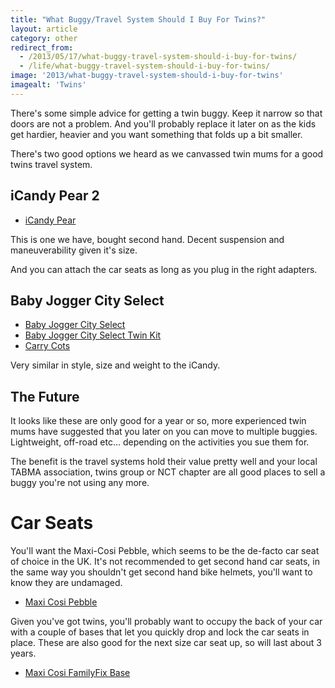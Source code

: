 ```yaml
---
title: "What Buggy/Travel System Should I Buy For Twins?"
layout: article
category: other
redirect_from:
  - /2013/05/17/what-buggy-travel-system-should-i-buy-for-twins/
  - /life/what-buggy-travel-system-should-i-buy-for-twins/
image: '2013/what-buggy-travel-system-should-i-buy-for-twins'
imagealt: 'Twins'
---
```


There's some simple advice for getting a twin buggy. Keep it narrow so that doors are not a problem. And you'll probably replace it later on as the kids get hardier, heavier and you want something that folds up a bit smaller.

There's two good options we heard as we canvassed twin mums for a good twins travel system.

## iCandy Pear 2

* [iCandy Pear](http://www.icandyworld.com/uk/en/products/pear_pushchair)

This is one we have, bought second hand. Decent suspension and maneuverability given it's size.

And you can attach the car seats as long as you plug in the right adapters.

## Baby Jogger City Select

* [Baby Jogger City Select](http://www.johnlewis.com/baby-jogger-city-select-pushchair-black/p231459517)
* [Baby Jogger City Select Twin Kit](http://www.johnlewis.com/baby-jogger-city-select-second-seat-kit-black/p231459518)
* [Carry Cots](http://www.johnlewis.com/baby-jogger-city-select-carrycot-kit-black/p231459516)

Very similar in style, size and weight to the iCandy.

## The Future

It looks like these are only good for a year or so, more experienced twin mums have suggested that you later on you can move to multiple buggies. Lightweight, off-road etc... depending on the activities you sue them for.

The benefit is the travel systems hold their value pretty well and your local TABMA association, twins group or NCT chapter are all good places to sell a buggy you're not using any more.

# Car Seats

You'll want the Maxi-Cosi Pebble, which seems to be the de-facto car seat of choice in the UK. It's not recommended to get second hand car seats, in the same way you shouldn't get second hand bike helmets, you'll want to know they are undamaged.

* [Maxi Cosi Pebble](http://www.amazon.co.uk/dp/B001ET6P7I/ref=nosim?tag=deepcalmcom)

Given you've got twins, you'll probably want to occupy the back of your car with a couple of bases that let you quickly drop and lock the car seats in place. These are also good for the next size car seat up, so will last about 3 years.

* [Maxi Cosi FamilyFix Base](http://www.amazon.co.uk/dp/B002YK51YE/ref=nosim?tag=deepcalmcom)
